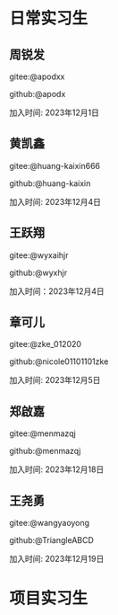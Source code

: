 # 日常实习生

<!-- 日常实习生添加格式:

## 真实姓名1
gitee:@giteeid

github:@githubid

加入时间: xxxx年xx月xx日

-->
## 周锐发
gitee:@apodxx

github:@apodx

加入时间: 2023年12月1日

## 黄凯鑫
gitee:@huang-kaixin666

github:@huang-kaixin

加入时间: 2023年12月4日


## 王跃翔
gitee:@wyxaihjr

github:@wyxhjr

加入时间：2023年12月4日

## 章可儿
gitee:@zke_012020

github:@nicole01101101zke

加入时间: 2023年12月5日

## 郑啟嘉
gitee:@menmazqj

github:@menmazqj

加入时间: 2023年12月18日

## 王尧勇
gitee:@wangyaoyong

github:@TriangleABCD

加入时间: 2023年12月19日


# 项目实习生

<!-- 项目实习生添加格式:

## 真实姓名2
gitee:@giteeid

github:@githubid

加入时间: xxxx年xx月xx日

项目 issue:

-->
